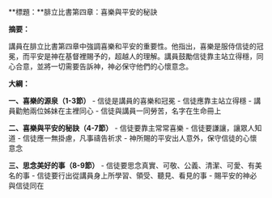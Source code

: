 **標題：**腓立比書第四章：喜樂與平安的秘訣

**摘要：**

講員在腓立比書第四章中強調喜樂和平安的重要性。他指出，喜樂是服侍信徒的冠冕，而平安是神在基督裡賜予的，超越人的理解。講員鼓勵信徒靠主站立得穩，同心合意，並將一切需要告訴神，神必保守他們的心懷意念。

**大綱：**

**一、喜樂的源泉（1-3節）**
    - 信徒是講員的喜樂和冠冕
    - 信徒應靠主站立得穩
    - 講員勸勉兩位姊妹在主裡同心
    - 信徒與講員一同勞苦，名字在生命冊上

**二、喜樂與平安的秘訣（4-7節）**
    - 信徒要靠主常常喜樂
    - 信徒要謙讓，讓眾人知道
    - 信徒應一無掛慮，凡事禱告祈求
    - 神所賜的平安出人意外，保守信徒的心懷意念

**三、思念美好的事（8-9節）**
    - 信徒要思念真實、可敬、公義、清潔、可愛、有美名的事
    - 信徒要行出從講員身上所學習、領受、聽見、看見的事
    - 賜平安的神必與信徒同在